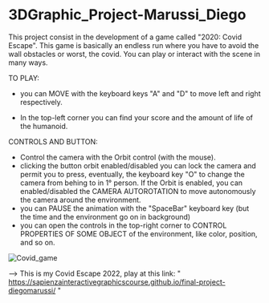# 3DGraphic_Project-Marussi_Diego

This project consist in the development of a game called "2020: Covid Escape". This game is basically an endless run where you have to avoid the wall obstacles or worst, the covid.
You can play or interact with the scene in many ways.

TO PLAY:

- you can MOVE with the keyboard keys "A" and "D" to move left and right respectively.

- In the  top-left corner you can find your score and the amount of life of the humanoid.


CONTROLS AND BUTTON:
- Control the camera with the Orbit control (with the mouse).
- clicking the button orbit enabled/disabled you can lock the camera and permit you to press, eventually,
  the keyboard key "O" to change the camera from behing to in 1° person.
  If the Orbit is enabled, you can enabled/disabled the CAMERA AUTOROTATION
  to move autonomously the camera around the environment.
- you can PAUSE the animation with the "SpaceBar" keyboard key (but the time and the environment go on in background)
- you can open the controls in the top-right corner to CONTROL PROPERTIES OF SOME OBJECT of the environment,
  like color, position, and so on.


![Covid_game](https://user-images.githubusercontent.com/49034820/192124929-13b15d4d-251e-4b23-a3a3-8c7498a3385d.png)



--> This is my Covid Escape 2022, play at this link:
    " https://sapienzainteractivegraphicscourse.github.io/final-project-diegomarussi/ "

